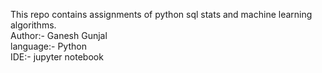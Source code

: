 This repo contains assignments of python sql stats and machine learning algorithms.  <br>
    Author:- Ganesh Gunjal <br>
    language:- Python  <br>
    IDE:- jupyter notebook
